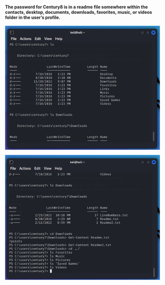 #
#### The password for Century8 is in a readme file somewhere within the contacts, desktop, documents, downloads, favorites, music, or videos folder in the user’s profile.

![UI Image](https://github.com/FacelessHacker/Under-the-Wire-CENTURY/blob/main/10.png)

![UI Image](https://github.com/FacelessHacker/Under-the-Wire-CENTURY/blob/main/11.png)
